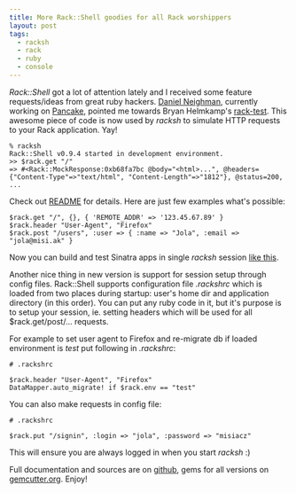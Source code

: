 ```yaml
---
title: More Rack::Shell goodies for all Rack worshippers
layout: post
tags:
  - racksh
  - rack
  - ruby
  - console
---
```


_Rack::Shell_ got a lot of attention lately and I received some feature requests/ideas from great ruby hackers. [Daniel Neighman](http://github.com/hassox), currently working on [Pancake](http://pancakestacks.wordpress.com/2009/11/19/pancakes-console/), pointed me towards Bryan Helmkamp's [rack-test](http://github.com/brynary/rack-test). This awesome piece of code is now used by _racksh_ to simulate HTTP requests to your Rack application. Yay!

    % racksh
    Rack::Shell v0.9.4 started in development environment.
    >> $rack.get "/"
    => #<Rack::MockResponse:0xb68fa7bc @body="<html>...", @headers={"Content-Type"=>"text/html", "Content-Length"=>"1812"}, @status=200, ...

Check out [README](http://github.com/sickill/racksh/blob/master/README.markdown) for details. Here are just few examples what's possible:

    $rack.get "/", {}, { 'REMOTE_ADDR' => '123.45.67.89' }
    $rack.header "User-Agent", "Firefox"
    $rack.post "/users", :user => { :name => "Jola", :email => "jola@misi.ak" }

Now you can build and test Sinatra apps in single _racksh_ session [like this](http://gist.github.com/239134).

Another nice thing in new version is support for session setup through config files. Rack::Shell supports configuration file _.rackshrc_ which is loaded from two places during startup: user's home dir and application directory (in this order). You can put any ruby code in it, but it's purpose is to setup your session, ie. setting headers which will be used for all $rack.get/post/... requests.

For example to set user agent to Firefox and re-migrate db if loaded environment is _test_ put following in _.rackshrc_:

    # .rackshrc
    
    $rack.header "User-Agent", "Firefox"
    DataMapper.auto_migrate! if $rack.env == "test"
    
You can also make requests in config file:

    # .rackshrc
    
    $rack.put "/signin", :login => "jola", :password => "misiacz"
    
This will ensure you are always logged in when you start _racksh_ :)

Full documentation and sources are on [github](http://github.com/sickill/racksh), gems for all versions on [gemcutter.org](http://gemcutter.org/gems/racksh). Enjoy!

